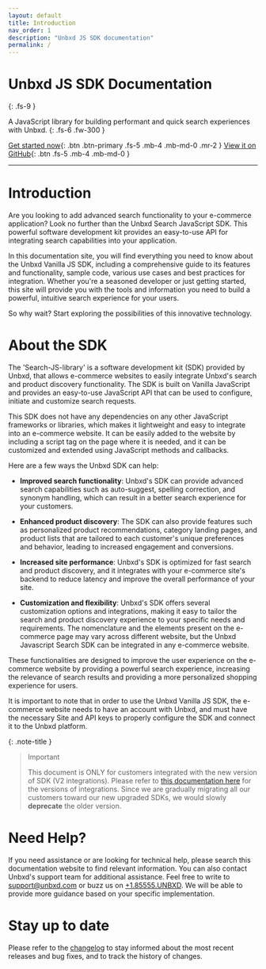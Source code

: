 ```yaml
---
layout: default
title: Introduction
nav_order: 1
description: "Unbxd JS SDK documentation"
permalink: /
---
```


# Unbxd JS SDK Documentation
{: .fs-9 }

A JavaScript library for building performant and quick search experiences with Unbxd.
{: .fs-6 .fw-300 }

[Get started now](/docs/gettingStarted/GettingStarted.md){: .btn .btn-primary .fs-5 .mb-4 .mb-md-0 .mr-2 }
[View it on GitHub](https://github.com/unbxd/search-JS-library/){: .btn .fs-5 .mb-4 .mb-md-0 }

---

# Introduction

Are you looking to add advanced search functionality to your e-commerce application? Look no further than the Unbxd Search JavaScript SDK. This powerful software development kit provides an easy-to-use API for integrating search capabilities into your application.

In this documentation site, you will find everything you need to know about the Unbxd Vanilla JS SDK, including a comprehensive guide to its features and functionality, sample code, various use cases and best practices for integration. Whether you're a seasoned developer or just getting started, this site will provide you with the tools and information you need to build a powerful, intuitive search experience for your users.

So why wait? Start exploring the possibilities of this innovative technology.


# About the SDK

The 'Search-JS-library' is a software development kit (SDK) provided by Unbxd, that allows e-commerce websites to easily integrate Unbxd's search and product discovery functionality. The SDK is built on Vanilla JavaScript and provides an easy-to-use JavaScript API that can be used to configure, initiate and customize search requests.

This SDK does not have any dependencies on any other JavaScript frameworks or libraries, which makes it lightweight and easy to integrate into an e-commerce website. It can be easily added to the website by including a script tag on the page where it is needed, and it can be customized and extended using JavaScript methods and callbacks.


Here are a few ways the Unbxd SDK can help:

* **Improved search functionality**: Unbxd's SDK can provide advanced search capabilities such as auto-suggest, spelling correction, and synonym handling, which can result in a better search experience for your customers.

* **Enhanced product discovery**: The SDK can also provide features such as personalized product recommendations, category landing pages, and product lists that are tailored to each customer's unique preferences and behavior, leading to increased engagement and conversions.

* **Increased site performance**: Unbxd's SDK is optimized for fast search and product discovery, and it integrates with your e-commerce site's backend to reduce latency and improve the overall performance of your site.

* **Customization and flexibility**: Unbxd's SDK offers several customization options and integrations, making it easy to tailor the search and product discovery experience to your specific needs and requirements. The nomenclature and the elements present on the e-commerce page may vary across different website, but the Unbxd Javascript Search SDK can be integrated in any e-commerce website.

These functionalities are designed to improve the user experience on the e-commerce website by providing a powerful search experience, increasing the relevance of search results and providing a more personalized shopping experience for users.

It is important to note that in order to use the Unbxd Vanilla JS SDK, the e-commerce website needs to have an account with Unbxd, and must have the necessary Site and API keys to properly configure the SDK and connect it to the Unbxd platform.



{: .note-title }
> Important
>
> This document is ONLY for customers integrated with the new version of SDK (V2 integrations). Please refer to [this documentation here](https://unbxd.com/docs/site-search/integration-documentation/jssdk-documentation/) for the versions of integrations. Since we are gradually migrating all our customers toward our new upgraded SDKs, we would slowly **deprecate** the older version.


# Need Help?
If you need assistance or are looking for technical help, please search this documentation website to find relevant information. You can also contact Unbxd's support team for additional assistance. Feel free to write to [support@unbxd.com](support@unbxd.com) or buzz us on [+1.85555.UNBXD](+1.85555.UNBXD). We will be able to provide more guidance based on your specific implementation.


# Stay up to date
Please refer to the [changelog](/docs/CHANGELOG.md) to stay informed about the most recent releases and bug fixes, and to track the history of changes.
